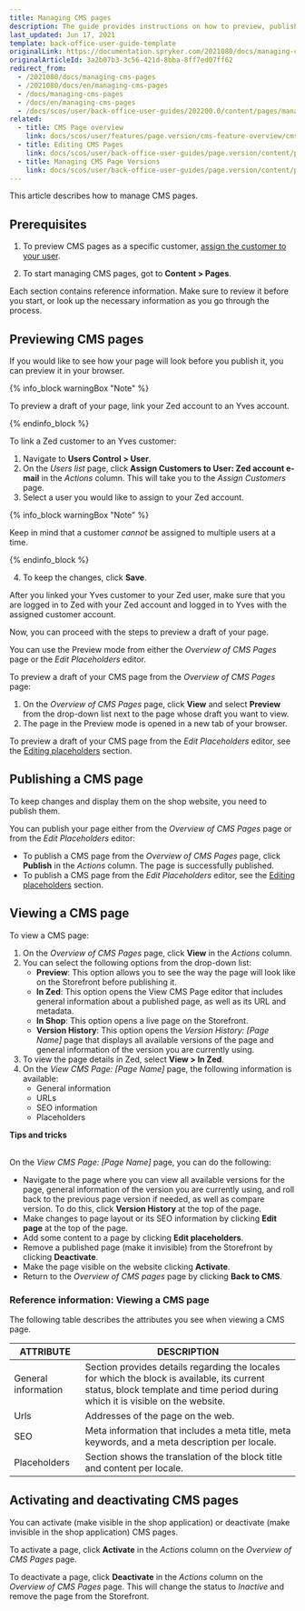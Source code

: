 ```yaml
---
title: Managing CMS pages
description: The guide provides instructions on how to preview, publish, update and activate or deactivate CMS pages in the Back Office.
last_updated: Jun 17, 2021
template: back-office-user-guide-template
originalLink: https://documentation.spryker.com/2021080/docs/managing-cms-pages
originalArticleId: 3a2b07b3-3c56-421d-8bba-8ff7ed07ff62
redirect_from:
  - /2021080/docs/managing-cms-pages
  - /2021080/docs/en/managing-cms-pages
  - /docs/managing-cms-pages
  - /docs/en/managing-cms-pages
  - /docs/scos/user/back-office-user-guides/202200.0/content/pages/managing-cms-pages.html
related:
  - title: CMS Page overview
    link: docs/scos/user/features/page.version/cms-feature-overview/cms-pages-overview.html
  - title: Editing CMS Pages
    link: docs/scos/user/back-office-user-guides/page.version/content/pages/editing-cms-pages.html
  - title: Managing CMS Page Versions
    link: docs/scos/user/back-office-user-guides/page.version/content/pages/managing-cms-page-versions.html
---
```


This article describes how to manage CMS pages.

## Prerequisites

1. To preview CMS pages as a specific customer, [assign the customer to your user](/docs/scos/user/back-office-user-guides/{{page.version}}/users/managing-users/assigning-customers-to-users.html).

2. To start managing CMS pages, got to **Content&nbsp;<span aria-label="and then">></span> Pages**.

Each section contains reference information. Make sure to review it before you start, or look up the necessary information as you go through the process.

## Previewing CMS pages

If you would like to see how your page will look before you publish it, you can preview it in your browser.

{% info_block warningBox "Note" %}

To preview a draft of your page, link your Zed account to an Yves account.

{% endinfo_block %}

To link a Zed customer to an Yves customer:

1. Navigate to **Users Control&nbsp;<span aria-label="and then">></span> User**.
2. On the *Users list* page, click **Assign Customers to User: Zed account e-mail** in the _Actions_ column. This will take you to the *Assign Customers* page.
3. Select a user you would like to assign to your Zed account.

{% info_block warningBox "Note" %}

Keep in mind that a customer *cannot* be assigned to multiple users at a time.

{% endinfo_block %}

4. To keep the changes, click **Save**.

After you linked your Yves customer to your Zed user, make sure that you are logged in to Zed with your Zed account and logged in to Yves with the assigned customer account.

Now, you can proceed with the steps to preview a draft of your page.

You can use the Preview mode from either the *Overview of CMS Pages* page or the *Edit Placeholders* editor.

To preview a draft of your CMS page from the *Overview of CMS Pages* page:

1. On the *Overview of CMS Pages* page, click **View** and select **Preview** from the drop-down list next to the page whose draft you want to view.
2. The page in the Preview mode is opened in a new tab of your browser.

To preview a draft of your CMS page from the *Edit Placeholders* editor, see the [Editing placeholders](/docs/scos/user/back-office-user-guides/{{page.version}}/content/pages/editing-cms-pages.html#selecting-the-placeholders-option) section.


## Publishing a CMS page

To keep changes and display them on the shop website, you need to publish them.

You can publish your page either from the *Overview of CMS Pages* page or from the *Edit Placeholders* editor:

* To publish a CMS page from the *Overview of CMS Pages* page, click **Publish** in the _Actions_ column. The page is successfully published.
* To publish a CMS page from the *Edit Placeholders* editor, see the [Editing placeholders](/docs/scos/user/back-office-user-guides/{{page.version}}/content/pages/editing-cms-pages.html#selecting-the-placeholders-option) section.

## Viewing a CMS page

To view a CMS page:

1. On the *Overview of CMS Pages* page, click **View** in the _Actions_ column.
2. You can select the following options from the drop-down list:
    *  **Preview**: This option allows you to see the way the page will look like on the Storefront before publishing it.
    *  **In Zed**: This option opens the View CMS Page editor that includes general information about a published page, as well as its URL and metadata.
    *  **In Shop**: This option opens a live page on the Storefront.
    *  **Version History**: This option opens the *Version History: [Page Name]* page that displays all available versions of the page and general information of the version you are currently using.
 3. To view the page details in Zed, select **View&nbsp;<span aria-label="and then">></span> In Zed**.
 4. On the *View CMS Page: [Page Name]* page, the following information is available:
    * General information
    * URLs
    * SEO information
    * Placeholders

**Tips and tricks**

<br>On the *View CMS Page: [Page Name]* page, you can do the following:

* Navigate to the page where you can view all available versions for the page, general information of the version you are currently using, and roll back to the previous page version if needed, as well as compare version. To do this, click **Version History** at the top of the page.
* Make changes to page layout or its SEO information by clicking **Edit page** at the top of the page.
* Add some content to a page by clicking **Edit placeholders**.
* Remove a published page (make it invisible) from the Storefront by clicking **Deactivate**.
* Make the page visible on the website clicking **Activate**.
* Return to the _Overview of CMS pages_ page by clicking **Back to CMS**.

### Reference information: Viewing a CMS page

The following table describes the attributes you see when viewing a CMS page.

| ATTRIBUTE | DESCRIPTION |
| --- | --- |
| General information | Section provides details regarding the locales for which the block is available, its current status, block template and time period during which it is visible on the website. |
| Urls | Addresses of the page on the web. |
| SEO | Meta information that includes a meta title, meta keywords, and a meta description per locale. |
| Placeholders | Section shows the translation of the block title and content per locale. |

## Activating and deactivating CMS pages

You can activate (make visible in the shop application) or deactivate (make invisible in the shop application) CMS pages.

To activate a page, click **Activate** in the _Actions_ column on the _Overview of CMS Pages_ page.

To deactivate a page, click **Deactivate** in the _Actions_ column on the _Overview of CMS Pages_ page. This will change the status to *Inactive* and remove the page from the Storefront.
